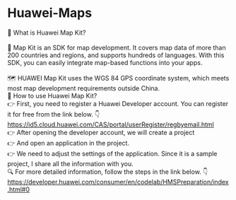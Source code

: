 # Huawei-Maps
📌 What is Huawei Map Kit? <br> <br>
:red_circle: Map Kit is an SDK for map development. It covers map data of more than 200 countries and regions, and supports hundreds of languages. With this SDK, you can easily integrate map-based functions into your apps. <br> <br>
🗺 HUAWEI Map Kit uses the WGS 84 GPS coordinate system, which meets most map development requirements outside China. <br>
📌 How to use Huawei Map Kit? <br>
👉 First, you need to register a Huawei Developer account. You can register it for free from the link below. 👇 <br>
https://id5.cloud.huawei.com/CAS/portal/userRegister/regbyemail.html <br>
👉 After opening the developer account, we will create a project <br>
👉 And open an application in the project. <br>
👉 We need to adjust the settings of the application. Since it is a sample project, I share all the information with you. <br>
:mag: For more detailed information, follow the steps in the link below. :point_down: <br>
https://developer.huawei.com/consumer/en/codelab/HMSPreparation/index.html#0 
